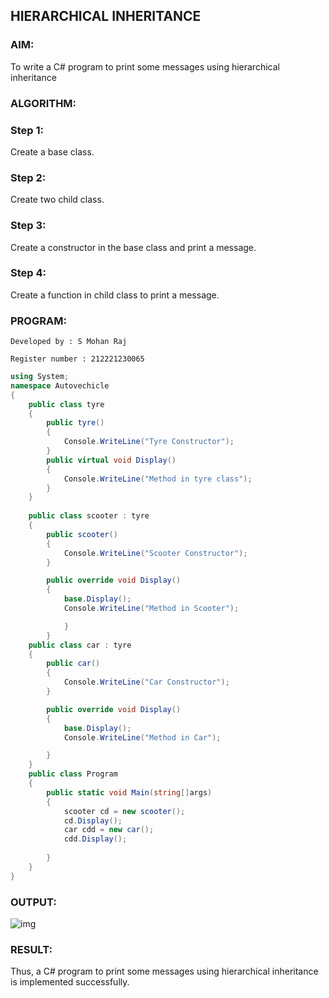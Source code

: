 ## HIERARCHICAL INHERITANCE
### AIM:
To write a C# program to print some messages using hierarchical inheritance

### ALGORITHM:
### Step 1:
Create a base class.

### Step 2:
Create two child class.

### Step 3:
Create a constructor in the base class and print a message.

### Step 4:
Create a function in child class to print a message.

### PROGRAM:
```
Developed by : S Mohan Raj

Register number : 212221230065
```
```c#
using System;
namespace Autovechicle
{
    public class tyre
    {
        public tyre()
        {
            Console.WriteLine("Tyre Constructor");
        }
        public virtual void Display()
        {
            Console.WriteLine("Method in tyre class");
        }
    }
    
    public class scooter : tyre
    {
        public scooter()
        {
            Console.WriteLine("Scooter Constructor");
        }

        public override void Display()
        {
            base.Display();
            Console.WriteLine("Method in Scooter");

            }
        }
    public class car : tyre
    {
        public car()
        {
            Console.WriteLine("Car Constructor");
        }

        public override void Display()
        {
            base.Display();
            Console.WriteLine("Method in Car");

        }
    }
    public class Program
    {
        public static void Main(string[]args)
        {
            scooter cd = new scooter();
            cd.Display();
            car cdd = new car();
            cdd.Display();
            
        }
    }
}
```
### OUTPUT:
![img](https://user-images.githubusercontent.com/94508142/244925149-b299db79-0aa5-4f6e-b388-3e4839bdce79.png)

### RESULT:
Thus, a C# program to print some messages using hierarchical inheritance is implemented successfully.


